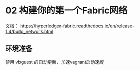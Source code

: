 # 02 构建你的第一个Fabric网络



文档： https://hyperledger-fabric.readthedocs.io/en/release-1.4/build_network.html



## 环境准备


禁用 vbguest 的自动更新，加速vagrant启动速度

